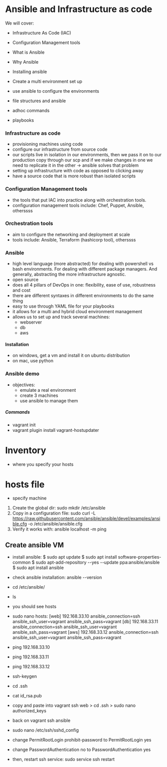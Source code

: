 # Ansible and Infrastructure as code

We will cover:
- Infrastructure As Code (IAC)
- Configuration Management tools
- What is Ansible
- Why Ansible

- Installing ansible
- Create a multi environment set up
- use ansible to configure the environments
- file structures and ansible
- adhoc commands
- playbooks

### Infrastructure as code
- provisioning machines using code
- configure our infrastructure from source code
- our scripts live in isolation in our environments, then we pass it on to our production copy through our scp and if we make changes in one we need to replicate it in the other -> ansible solves that problem
- setting up infrastructure with code as opposed to clicking away
- have a source code that is more robust than isolated scripts

### Configuration Management tools
- the tools that put IAC into practice along with orchestration tools.
- configuration management tools include: Chef, Puppet, Ansible, otherssss

### Orchestration tools
- aim to configure the networking and deployment at scale
- tools include: Ansible, Terraform (hashicorp tool), otherssss

### Ansible
- high level language (more abstracted) for dealing with powershell vs bash environments. For dealing with different package managers. And generally, abstracting the more infrastructure agnostic.
- open source
- does all 4 pillars of DevOps in one: flexibility, ease of use, robustness and cost
- there are different syntaxes in different environments to do the same thing
- easy to use through YAML file for your playbooks
- it allows for a multi and hybrid cloud environment management
- allows us to set up and track several machines:
  - webserver
  - db
  - aws

#### Installation
- on windows, get a vm and install it on ubuntu distribution
- on mac, use python

### Ansible demo
- objectives:
  - emulate a real environment
  - create 3 machines
  - use ansible to manage them


##### Commands
- vagrant init
- vagrant plugin install vagrant-hostupdater

# Inventory
- where you specify your hosts

# hosts file
- specify machine
1. Create the global dir: sudo mkdir /etc/ansible
2. Copy in a configuration file: sudo curl -L https://raw.githubusercontent.com/ansible/ansible/devel/examples/ansible.cfg -o /etc/ansible/ansible.cfg
3. Verify it works with: ansible localhost -m ping

## Create ansible VM
- install ansible:
$ sudo apt update
$ sudo apt install software-properties-common
$ sudo apt-add-repository --yes --update ppa:ansible/ansible
$ sudo apt install ansible

- check ansible installation:
ansible --version

- cd /etc/ansible/
- ls
- you should see hosts
- sudo nano hosts:
[web]
192.168.33.10 ansible_connection=ssh ansible_ssh_user=vagrant ansible_ssh_pass=vagrant
[db]
192.168.33.11 ansible_connection=ssh ansible_ssh_user=vagrant ansible_ssh_pass=vagrant
[aws]
192.168.33.12 ansible_connection=ssh ansible_ssh_user=vagrant ansible_ssh_pass=vagrant
- ping 192.168.33.10
- ping 192.168.33.11
- ping 192.168.33.12
- ssh-keygen
- cd .ssh
- cat id_rsa.pub
- copy and paste into vagrant ssh web > cd .ssh > sudo nano authorized_keys
- back on vagrant ssh ansible
- sudo nano /etc/ssh/sshd_config
- change PermitRootLogin prohibit-password to PermitRootLogin yes
- change PasswordAuthentication no to PasswordAuthentication yes
- then, restart ssh service: sudo service ssh restart

